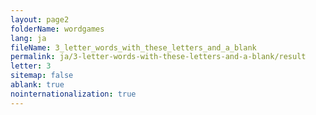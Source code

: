 ```yaml
---
layout: page2
folderName: wordgames
lang: ja
fileName: 3_letter_words_with_these_letters_and_a_blank
permalink: ja/3-letter-words-with-these-letters-and-a-blank/result
letter: 3
sitemap: false
ablank: true
nointernationalization: true
---
```

